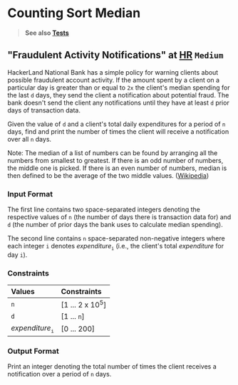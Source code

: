 # Counting Sort Median

> **See also [Tests](../../../../test/groovy/sorting/counting_sort_median)**

## "Fraudulent Activity Notifications" at [HR](https://www.hackerrank.com/challenges/fraudulent-activity-notifications) `Medium`

HackerLand National Bank has a simple policy for warning clients about possible 
fraudulent account activity. If the amount spent by a client on a particular 
day is greater than or equal to `2x` the client's median spending for the last 
`d` days, they send the client a notification about potential fraud. The bank 
doesn't send the client any notifications until they have at least `d` prior 
days of transaction data.

Given the value of `d` and a client's total daily expenditures for a period of 
`n` days, find and print the number of times the client will receive 
a notification over all `n` days.

Note: The median of a list of numbers can be found by arranging all the numbers 
from smallest to greatest. If there is an odd number of numbers, the middle one 
is picked. If there is an even number of numbers, median is then defined to be 
the average of the two middle values. ([Wikipedia](https://en.wikipedia.org/wiki/Median#Basic_procedure))

### Input Format

The first line contains two space-separated integers denoting the respective 
values of `n` (the number of days there is transaction data for) and 
`d` (the number of prior days the bank uses to calculate median spending). 

The second line contains `n` space-separated non-negative integers where each 
integer `i` denotes _expenditure_<sub>`i`</sub> (i.e., the client's total 
_expenditure_ for day `i`).

### Constraints

Values                          | Constraints
:---                            | :---
`n`                             | [1 ... 2 x 10<sup>5</sup>]
`d`                             | [1 ... `n`]
_expenditure_<sub>`i`</sub>     | [0 ... 200] 

### Output Format

Print an integer denoting the total number of times the client receives 
a notification over a period of `n` days.
